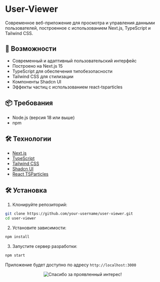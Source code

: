 # User-Viewer

Современное веб-приложение для просмотра и управления данными пользователей, построенное с использованием Next.js, TypeScript и Tailwind CSS.

## 🚀 Возможности

- Современный и адаптивный пользовательский интерфейс
- Построено на Next.js 15
- TypeScript для обеспечения типобезопасности
- Tailwind CSS для стилизации
- Компоненты Shadcn UI
- Эффекты частиц с использованием react-tsparticles

## 📦 Требования

- Node.js (версия 18 или выше)
- npm

## 🛠️ Технологии

- [Next.js](https://nextjs.org/) 
- [TypeScript](https://www.typescriptlang.org/) 
- [Tailwind CSS](https://tailwindcss.com/) 
- [Shadcn UI](https://ui.shadcn.com/) 
- [React TSParticles](https://particles.js.org/) 

## 🛠️ Установка

1. Клонируйте репозиторий:
```bash
git clone https://github.com/your-username/user-viewer.git
cd user-viewer
```

2. Установите зависимости:
```bash
npm install
```

3. Запустите сервер разработки:
```bash
npm start
```

Приложение будет доступно по адресу `http://localhost:3000`


<p align="center">
  <img src="https://readme-typing-svg.demolab.com?font=Fira+Code&pause=1500&color=5A03FC&center=true&vCenter=true&width=600&lines=%D0%A1%D0%BF%D0%B0%D1%81%D0%B8%D0%B1%D0%BE+%D0%B7%D0%B0+%D0%B2%D0%B0%D1%88+%D0%B8%D0%BD%D1%82%D0%B5%D1%80%D0%B5%D1%81!" alt="Спасибо за проявленный интерес!" />
</p>
